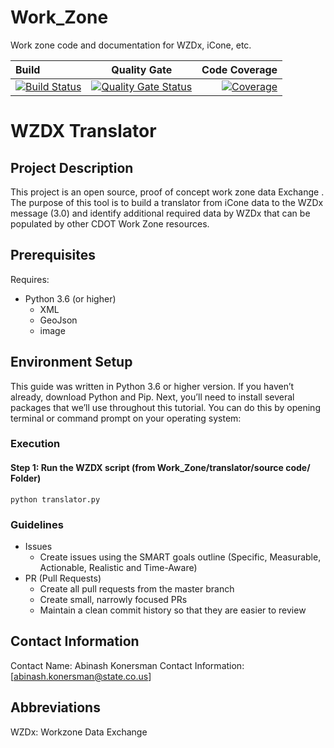 # Work_Zone
Work zone code and documentation for WZDx, iCone, etc.

| Build       | Quality Gate     | Code Coverage     |
| :------------- | :----------: | -----------: |
| [![Build Status](https://travis-ci.com/CDOT-CV/Work_Zone.svg?branch=main)](https://travis-ci.com/CDOT-CV/Work_Zone)| [![Quality Gate Status](https://sonarcloud.io/api/project_badges/measure?project=CDOT-CV_Work_Zone&metric=alert_status)](https://sonarcloud.io/dashboard?id=CDOT-CV_Work_Zone) | [![Coverage](https://sonarcloud.io/api/project_badges/measure?project=CDOT-CV_Work_Zone&metric=coverage)](https://sonarcloud.io/dashboard?id=CDOT-CV_Work_Zone)    |


# WZDX Translator

## Project Description

This project is an open source, proof of concept work zone data Exchange . The purpose of this tool is to  build a translator from iCone data to the WZDx message (3.0) and identify additional required data by WZDx that can be populated by other CDOT Work Zone resources.

## Prerequisites

Requires:

- Python 3.6 (or higher)
  - XML
  - GeoJson
  - image
  
## Environment Setup

This guide was written in Python 3.6 or higher version. If you haven’t already, download Python and Pip. Next, you’ll need to install several packages that we’ll use throughout this tutorial. You can do this by opening terminal or command prompt on your operating system:


### Execution

#### Step 1: Run the WZDX script (from Work_Zone/translator/source code/ Folder)

```
python translator.py
```


### Guidelines

- Issues
  - Create issues using the SMART goals outline (Specific, Measurable, Actionable, Realistic and Time-Aware)
- PR (Pull Requests)
  - Create all pull requests from the master branch
  - Create small, narrowly focused PRs
  - Maintain a clean commit history so that they are easier to review
  
  
## Contact Information

Contact Name: Abinash Konersman
Contact Information: [abinash.konersman@state.co.us]

## Abbreviations

WZDx: Workzone Data Exchange

